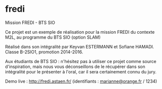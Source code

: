# fredi
Mission FREDI - BTS SIO

Ce projet est un exemple de réalisation pour la mission FREDI du contexte M2L, au programme du BTS SIO (option SLAM)

Réalisé dans son intégralité par Keyvan ESTERMANN et Sofiane HAMADI. Classe B-2SIO1, promotion 2014-2016.

Aux étudiants de BTS SIO : n'hésitez pas à utiliser ce projet comme source d'inspiration, mais nous vous déconseillons de le récupérer
dans son intégralité pour le présenter à l'oral, car il sera certainement connu du jury.

Demo live : http://fredi.astaen.fr/ (identifiants : marianne@orange.fr / 1234)
